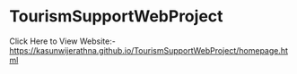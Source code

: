 # TourismSupportWebProject

Click Here to View Website:-  https://kasunwijerathna.github.io/TourismSupportWebProject/homepage.html
